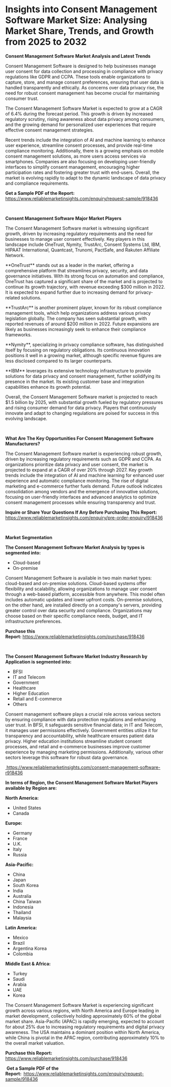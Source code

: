 <p><h1>Insights into Consent Management Software Market Size: Analysing Market Share, Trends, and Growth from 2025 to 2032</h1></p><p><strong>Consent Management Software Market Analysis and Latest Trends</strong></p>
<p><p>Consent Management Software is designed to help businesses manage user consent for data collection and processing in compliance with privacy regulations like GDPR and CCPA. These tools enable organizations to capture, store, and manage consent preferences, ensuring that user data is handled transparently and ethically. As concerns over data privacy rise, the need for robust consent management has become crucial for maintaining consumer trust.</p><p>The Consent Management Software Market is expected to grow at a CAGR of 6.4% during the forecast period. This growth is driven by increased regulatory scrutiny, rising awareness about data privacy among consumers, and the growing demand for personalized user experiences that require effective consent management strategies.</p><p>Recent trends include the integration of AI and machine learning to enhance user experience, streamline consent processes, and provide real-time compliance monitoring. Additionally, there is a growing emphasis on mobile consent management solutions, as more users access services via smartphones. Companies are also focusing on developing user-friendly interfaces to simplify consent management, encouraging higher participation rates and fostering greater trust with end-users. Overall, the market is evolving rapidly to adapt to the dynamic landscape of data privacy and compliance requirements.</p></p>
<p><strong>Get a Sample PDF of the Report:&nbsp;</strong> <a href="https://www.reliablemarketinsights.com/enquiry/request-sample/918436?utm_campaign=3250&utm_medium=2&utm_source=Github&utm_content=ia&utm_term=17042025&utm_id=consent-management-software">https://www.reliablemarketinsights.com/enquiry/request-sample/918436</a></p>
<p>&nbsp;</p>
<p><strong>Consent Management Software Major Market Players</strong></p>
<p><p>The Consent Management Software market is witnessing significant growth, driven by increasing regulatory requirements and the need for businesses to manage user consent effectively. Key players in this landscape include OneTrust, Nymity, TrustArc, Consent Systems Ltd, IBM, HIPAAT International, Quantcast, Trunomi, PactSafe, and Rakuten Affiliate Network.</p><p>**OneTrust** stands out as a leader in the market, offering a comprehensive platform that streamlines privacy, security, and data governance initiatives. With its strong focus on automation and compliance, OneTrust has captured a significant share of the market and is projected to continue its growth trajectory, with revenue exceeding $300 million in 2022. It is expected to expand further due to increasing demand for privacy-related solutions.</p><p>**TrustArc** is another prominent player, known for its robust compliance management tools, which help organizations address various privacy legislation globally. The company has seen substantial growth, with reported revenues of around $200 million in 2022. Future expansions are likely as businesses increasingly seek to enhance their compliance frameworks.</p><p>**Nymity**, specializing in privacy compliance software, has distinguished itself by focusing on regulatory obligations. Its continuous innovation positions it well in a growing market, although specific revenue figures are less disclosed compared to its larger counterparts.</p><p>**IBM** leverages its extensive technology infrastructure to provide solutions for data privacy and consent management, further solidifying its presence in the market. Its existing customer base and integration capabilities enhance its growth potential.</p><p>Overall, the Consent Management Software market is projected to reach $1.5 billion by 2025, with substantial growth fueled by regulatory pressures and rising consumer demand for data privacy. Players that continuously innovate and adapt to changing regulations are poised for success in this evolving landscape.</p></p>
<p>&nbsp;</p>
<p><strong>What Are The Key Opportunities For Consent Management Software Manufacturers?</strong></p>
<p><p>The Consent Management Software market is experiencing robust growth, driven by increasing regulatory requirements such as GDPR and CCPA. As organizations prioritize data privacy and user consent, the market is projected to expand at a CAGR of over 20% through 2027. Key growth trends include the integration of AI and machine learning for enhanced user experience and automatic compliance monitoring. The rise of digital marketing and e-commerce further fuels demand. Future outlook indicates consolidation among vendors and the emergence of innovative solutions, focusing on user-friendly interfaces and advanced analytics to optimize consent management processes while ensuring transparency and trust.</p></p>
<p><strong>Inquire or Share Your Questions If Any Before Purchasing This Report:</strong> <a href="https://www.reliablemarketinsights.com/enquiry/pre-order-enquiry/918436?utm_campaign=3250&utm_medium=2&utm_source=Github&utm_content=ia&utm_term=17042025&utm_id=consent-management-software">https://www.reliablemarketinsights.com/enquiry/pre-order-enquiry/918436</a></p>
<p>&nbsp;</p>
<p><strong>Market Segmentation</strong></p>
<p><strong>The Consent Management Software Market Analysis by types is segmented into:</strong></p>
<p><ul><li>Cloud-based</li><li>On-premise</li></ul></p>
<p><p>Consent Management Software is available in two main market types: cloud-based and on-premise solutions. Cloud-based systems offer flexibility and scalability, allowing organizations to manage user consent through a web-based platform, accessible from anywhere. This model often includes automatic updates and lower upfront costs. On-premise solutions, on the other hand, are installed directly on a company's servers, providing greater control over data security and compliance. Organizations may choose based on their specific compliance needs, budget, and IT infrastructure preferences.</p></p>
<p><strong>Purchase this Report:&nbsp;</strong><a href="https://www.reliablemarketinsights.com/purchase/918436?utm_campaign=3250&utm_medium=2&utm_source=Github&utm_content=ia&utm_term=17042025&utm_id=consent-management-software">https://www.reliablemarketinsights.com/purchase/918436</a></p>
<p>&nbsp;</p>
<p><strong>The Consent Management Software Market Industry Research by Application is segmented into:</strong></p>
<p><ul><li>BFSI</li><li>IT and Telecom</li><li>Government</li><li>Healthcare</li><li>Higher Education</li><li>Retail and E-commerce</li><li>Others</li></ul></p>
<p><p>Consent management software plays a crucial role across various sectors by ensuring compliance with data protection regulations and enhancing user trust. In BFSI, it safeguards sensitive financial data; in IT and Telecom, it manages user permissions effectively. Government entities utilize it for transparency and accountability, while healthcare ensures patient data privacy. Higher education institutions streamline student consent processes, and retail and e-commerce businesses improve customer experience by managing marketing permissions. Additionally, various other sectors leverage this software for robust data governance.</p></p>
<p><a href="https://www.reliablemarketinsights.com/consent-management-software-r918436?utm_campaign=3250&utm_medium=2&utm_source=Github&utm_content=ia&utm_term=17042025&utm_id=consent-management-software">&nbsp;https://www.reliablemarketinsights.com/consent-management-software-r918436</a></p>
<p><strong>In terms of Region, the Consent Management Software Market Players available by Region are:</strong></p>
<p>
    <p> <strong> North America: </strong>
        <ul>
            <li>United States</li>
            <li>Canada</li>
        </ul>
        </p> 
    <p> <strong> Europe: </strong>
        <ul>
            <li>Germany</li>
            <li>France</li>
            <li>U.K.</li>
            <li>Italy</li>
            <li>Russia</li>
        </ul>
        </p> 
    <p> <strong> Asia-Pacific: </strong>
        <ul>
            <li>China</li>
            <li>Japan</li>
            <li>South Korea</li>
            <li>India</li>
            <li>Australia</li>
            <li>China Taiwan</li>
            <li>Indonesia</li>
            <li>Thailand</li>
            <li>Malaysia</li>
        </ul>
        </p> 
    <p> <strong> Latin America: </strong>
        <ul>
            <li>Mexico</li>
            <li>Brazil</li>
            <li>Argentina Korea</li>
            <li>Colombia</li>
        </ul>
        </p> 
    <p> <strong> Middle East & Africa: </strong>
        <ul>
            <li>Turkey</li>
            <li>Saudi</li>
            <li>Arabia</li>
            <li>UAE</li>
            <li>Korea</li>
        </ul>
    </p>
    </p>
<p><p>The Consent Management Software Market is experiencing significant growth across various regions, with North America and Europe leading in market development, collectively holding approximately 60% of the global market share. Asia-Pacific (APAC) is rapidly emerging, expected to account for about 25% due to increasing regulatory requirements and digital privacy awareness. The USA maintains a dominant position within North America, while China is pivotal in the APAC region, contributing approximately 10% to the overall market valuation.</p></p>
<p><strong>Purchase this Report: </strong><a href="https://www.reliablemarketinsights.com/purchase/918436?utm_campaign=3250&utm_medium=2&utm_source=Github&utm_content=ia&utm_term=17042025&utm_id=consent-management-software">https://www.reliablemarketinsights.com/purchase/918436</a></p>
<p>&nbsp;<strong>Get a Sample PDF of the Report:&nbsp;&nbsp;</strong><a href="https://www.reliablemarketinsights.com/enquiry/request-sample/918436?utm_campaign=3250&utm_medium=2&utm_source=Github&utm_content=ia&utm_term=17042025&utm_id=consent-management-software">https://www.reliablemarketinsights.com/enquiry/request-sample/918436</a></p>
<p><strong></strong></p>
<p><p></p><p></p><p></p></p>